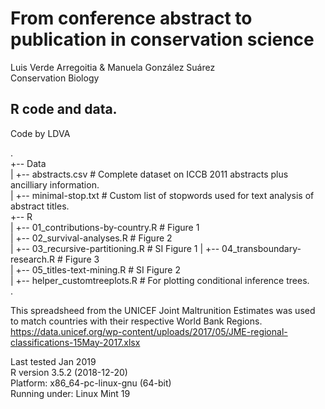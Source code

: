 # From conference abstract to publication in conservation science
Luis Verde Arregoitia & Manuela González Suárez  
Conservation Biology  

## R code and data.
Code by LDVA

  
.  
+-- Data  
|   +-- abstracts.csv     # Complete dataset on ICCB 2011 abstracts plus ancilliary information.  
|   +-- minimal-stop.txt  # Custom list of stopwords used for text analysis of abstract titles.  
+-- R  
|   +-- 01_contributions-by-country.R # Figure 1  
|   +-- 02_survival-analyses.R        # Figure 2  
|   +-- 03_recursive-partitioning.R   # SI Figure 1 
|   +-- 04_transboundary-research.R   # Figure 3  
|   +-- 05_titles-text-mining.R       # SI Figure 2  
|   +-- helper_customtreeplots.R      # For plotting conditional inference trees.  
.  


This spreadsheed from the UNICEF Joint Maltrunition Estimates was used to match countries with their respective World Bank Regions.
https://data.unicef.org/wp-content/uploads/2017/05/JME-regional-classifications-15May-2017.xlsx

Last tested Jan 2019  
R version 3.5.2 (2018-12-20)  
Platform: x86_64-pc-linux-gnu (64-bit)  
Running under: Linux Mint 19  
